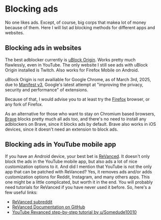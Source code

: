 # Blocking ads

No one likes ads. Except, of course, big corps that makea lot of money because of them. Here I will list ad blocking methods for different apps and websites.

## Blocking ads in websites

The best adblocker currently is [uBlock Origin](https://ublockorigin.com/). Works pretty much flawlessly, even in YouTube. The only website I still see ads with uBlock Origin installed is Twitch. Also works for Firefox Mobile on Android.

uBlock Origin is not availiable for Google Chrome, as of March 3rd, 2025, due to [Manifest v3](https://developer.chrome.com/docs/extensions/develop/migrate/what-is-mv3), Google's latest attempt at "improving the privacy, security and performance" of extensions.

Because of that,  I would advise you to at least try the [Firefox](https://www.mozilla.org/firefox/new/) browser, or any fork of Firefox.

As an alternative for those who want to stay on Chromium based browsers, [Brave](https://brave.com) blocks pretty much all ads too, and there's no need to install any adblockers on Brave, since it blocks ads by default. Brave also works in iOS devices, since it doesn't need an extension to block ads.

## Blocking ads in YouTube mobile app

If you have an Android device, your best bet is [ReVanced](https://revanced.app/). It doesn't only block the ads in the YouTube mobile app, but also ads a lot of nice customization options to it. And did I mention that YouTube is not the only app that can be patched with ReVanced? Yes, it removes ads and/or adds customization options for Reddit, Instagram, and many others apps.
This one might be a little complicated, but worth it in the end.
You will probably need tutorials for ReVanced if you have never used it before. So, here's a few useful links:
* [ReVanced subreddit](https://www.reddit.com/r/revancedapp)
* [ReVanced Documentation on GitHub](https://github.com/ReVanced/revanced-documentation)
* [YouTube Revanced step-by-step tutorial by u/Somedude10010](https://www.reddit.com/r/revancedapp/comments/1btva4j/tutorial_updated_but_still_good_music/)
